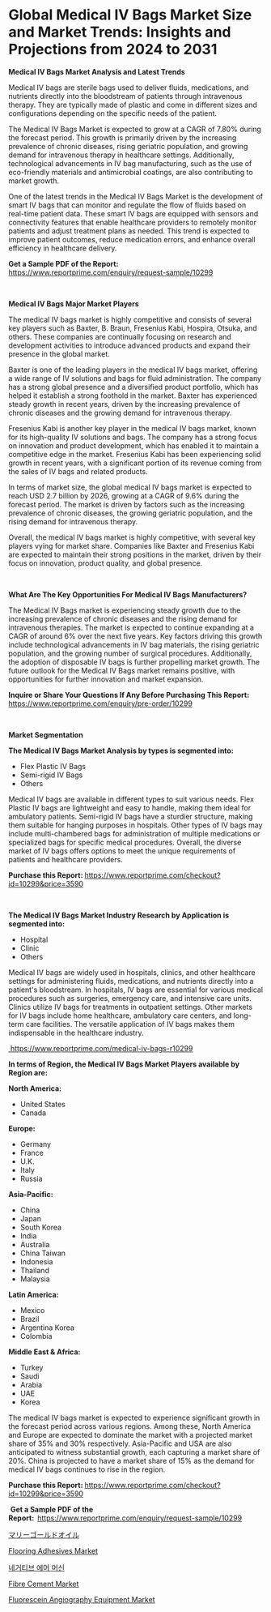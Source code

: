 <p><h1>Global Medical IV Bags Market Size and Market Trends: Insights and Projections from 2024 to 2031</h1></p><p><strong>Medical IV Bags Market Analysis and Latest Trends</strong></p>
<p><p>Medical IV bags are sterile bags used to deliver fluids, medications, and nutrients directly into the bloodstream of patients through intravenous therapy. They are typically made of plastic and come in different sizes and configurations depending on the specific needs of the patient.</p><p>The Medical IV Bags Market is expected to grow at a CAGR of 7.80% during the forecast period. This growth is primarily driven by the increasing prevalence of chronic diseases, rising geriatric population, and growing demand for intravenous therapy in healthcare settings. Additionally, technological advancements in IV bag manufacturing, such as the use of eco-friendly materials and antimicrobial coatings, are also contributing to market growth.</p><p>One of the latest trends in the Medical IV Bags Market is the development of smart IV bags that can monitor and regulate the flow of fluids based on real-time patient data. These smart IV bags are equipped with sensors and connectivity features that enable healthcare providers to remotely monitor patients and adjust treatment plans as needed. This trend is expected to improve patient outcomes, reduce medication errors, and enhance overall efficiency in healthcare delivery.</p></p>
<p><strong>Get a Sample PDF of the Report:&nbsp;</strong> <a href="https://www.reportprime.com/enquiry/request-sample/10299">https://www.reportprime.com/enquiry/request-sample/10299</a></p>
<p>&nbsp;</p>
<p><strong>Medical IV Bags Major Market Players</strong></p>
<p><p>The medical IV bags market is highly competitive and consists of several key players such as Baxter, B. Braun, Fresenius Kabi, Hospira, Otsuka, and others. These companies are continually focusing on research and development activities to introduce advanced products and expand their presence in the global market.</p><p>Baxter is one of the leading players in the medical IV bags market, offering a wide range of IV solutions and bags for fluid administration. The company has a strong global presence and a diversified product portfolio, which has helped it establish a strong foothold in the market. Baxter has experienced steady growth in recent years, driven by the increasing prevalence of chronic diseases and the growing demand for intravenous therapy.</p><p>Fresenius Kabi is another key player in the medical IV bags market, known for its high-quality IV solutions and bags. The company has a strong focus on innovation and product development, which has enabled it to maintain a competitive edge in the market. Fresenius Kabi has been experiencing solid growth in recent years, with a significant portion of its revenue coming from the sales of IV bags and related products.</p><p>In terms of market size, the global medical IV bags market is expected to reach USD 2.7 billion by 2026, growing at a CAGR of 9.6% during the forecast period. The market is driven by factors such as the increasing prevalence of chronic diseases, the growing geriatric population, and the rising demand for intravenous therapy.</p><p>Overall, the medical IV bags market is highly competitive, with several key players vying for market share. Companies like Baxter and Fresenius Kabi are expected to maintain their strong positions in the market, driven by their focus on innovation, product quality, and global presence.</p></p>
<p>&nbsp;</p>
<p><strong>What Are The Key Opportunities For Medical IV Bags Manufacturers?</strong></p>
<p><p>The Medical IV Bags market is experiencing steady growth due to the increasing prevalence of chronic diseases and the rising demand for intravenous therapies. The market is expected to continue expanding at a CAGR of around 6% over the next five years. Key factors driving this growth include technological advancements in IV bag materials, the rising geriatric population, and the growing number of surgical procedures. Additionally, the adoption of disposable IV bags is further propelling market growth. The future outlook for the Medical IV Bags market remains positive, with opportunities for further innovation and market expansion.</p></p>
<p><strong>Inquire or Share Your Questions If Any Before Purchasing This Report:</strong> <a href="https://www.reportprime.com/enquiry/pre-order/10299">https://www.reportprime.com/enquiry/pre-order/10299</a></p>
<p>&nbsp;</p>
<p><strong>Market Segmentation</strong></p>
<p><strong>The Medical IV Bags Market Analysis by types is segmented into:</strong></p>
<p><ul><li>Flex Plastic IV Bags</li><li>Semi-rigid IV Bags</li><li>Others</li></ul></p>
<p><p>Medical IV bags are available in different types to suit various needs. Flex Plastic IV bags are lightweight and easy to handle, making them ideal for ambulatory patients. Semi-rigid IV bags have a sturdier structure, making them suitable for hanging purposes in hospitals. Other types of IV bags may include multi-chambered bags for administration of multiple medications or specialized bags for specific medical procedures. Overall, the diverse market of IV bags offers options to meet the unique requirements of patients and healthcare providers.</p></p>
<p><strong>Purchase this Report:&nbsp;</strong><a href="https://www.reportprime.com/checkout?id=10299&price=3590">https://www.reportprime.com/checkout?id=10299&price=3590</a></p>
<p>&nbsp;</p>
<p><strong>The Medical IV Bags Market Industry Research by Application is segmented into:</strong></p>
<p><ul><li>Hospital</li><li>Clinic</li><li>Others</li></ul></p>
<p><p>Medical IV bags are widely used in hospitals, clinics, and other healthcare settings for administering fluids, medications, and nutrients directly into a patient's bloodstream. In hospitals, IV bags are essential for various medical procedures such as surgeries, emergency care, and intensive care units. Clinics utilize IV bags for treatments in outpatient settings. Other markets for IV bags include home healthcare, ambulatory care centers, and long-term care facilities. The versatile application of IV bags makes them indispensable in the healthcare industry.</p></p>
<p><a href="https://www.reportprime.com/medical-iv-bags-r10299">&nbsp;https://www.reportprime.com/medical-iv-bags-r10299</a></p>
<p><strong>In terms of Region, the Medical IV Bags Market Players available by Region are:</strong></p>
<p>
    <p> <strong> North America: </strong>
        <ul>
            <li>United States</li>
            <li>Canada</li>
        </ul>
        </p> 
    <p> <strong> Europe: </strong>
        <ul>
            <li>Germany</li>
            <li>France</li>
            <li>U.K.</li>
            <li>Italy</li>
            <li>Russia</li>
        </ul>
        </p> 
    <p> <strong> Asia-Pacific: </strong>
        <ul>
            <li>China</li>
            <li>Japan</li>
            <li>South Korea</li>
            <li>India</li>
            <li>Australia</li>
            <li>China Taiwan</li>
            <li>Indonesia</li>
            <li>Thailand</li>
            <li>Malaysia</li>
        </ul>
        </p> 
    <p> <strong> Latin America: </strong>
        <ul>
            <li>Mexico</li>
            <li>Brazil</li>
            <li>Argentina Korea</li>
            <li>Colombia</li>
        </ul>
        </p> 
    <p> <strong> Middle East & Africa: </strong>
        <ul>
            <li>Turkey</li>
            <li>Saudi</li>
            <li>Arabia</li>
            <li>UAE</li>
            <li>Korea</li>
        </ul>
    </p>
    </p>
<p><p>The medical IV bags market is expected to experience significant growth in the forecast period across various regions. Among these, North America and Europe are expected to dominate the market with a projected market share of 35% and 30% respectively. Asia-Pacific and USA are also anticipated to witness substantial growth, each capturing a market share of 20%. China is projected to have a market share of 15% as the demand for medical IV bags continues to rise in the region.</p></p>
<p><strong>Purchase this Report: </strong><a href="https://www.reportprime.com/checkout?id=10299&price=3590">https://www.reportprime.com/checkout?id=10299&price=3590</a></p>
<p>&nbsp;<strong>Get a Sample PDF of the Report:&nbsp;&nbsp;</strong><a href="https://www.reportprime.com/enquiry/request-sample/10299">https://www.reportprime.com/enquiry/request-sample/10299</a></p>
<p><strong></strong></p>
<p><p><a href="https://github.com/bevdtkn4419963/Market-Research-Report-List-1/blob/main/651800123981.md">マリーゴールドオイル</a></p><p><a href="https://issuu.com/reportprime-2/docs/flooring-adhesives-market-size-2030.pptx">Flooring Adhesives Market</a></p><p><a href="https://github.com/Tristiarton768456/Market-Research-Report-List-1/blob/main/413322121792.md">네거티브 에어 머신</a></p><p><a href="https://issuu.com/reportprime-2/docs/fibre-cement-market-size-2030.pptx">Fibre Cement Market</a></p><p><a href="https://github.com/bobicer/Market-Research-Report-List-2/blob/main/fluorescein-angiography-equipment-market.md">Fluorescein Angiography Equipment Market</a></p></p>